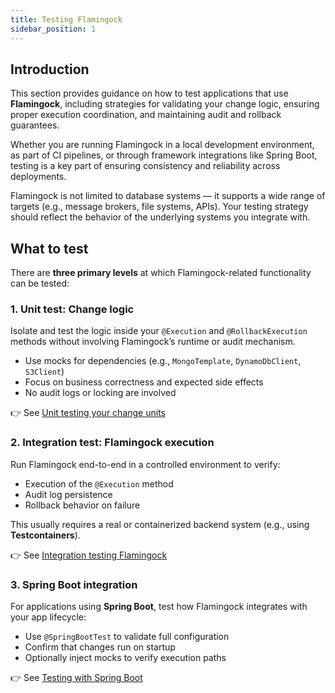 ```yaml
---
title: Testing Flamingock
sidebar_position: 1
---
```


## Introduction

This section provides guidance on how to test applications that use **Flamingock**, including strategies for validating your change logic, ensuring proper execution coordination, and maintaining audit and rollback guarantees.

Whether you are running Flamingock in a local development environment, as part of CI pipelines, or through framework integrations like Spring Boot, testing is a key part of ensuring consistency and reliability across deployments.

Flamingock is not limited to database systems — it supports a wide range of targets (e.g., message brokers, file systems, APIs). Your testing strategy should reflect the behavior of the underlying systems you integrate with.


## What to test

There are **three primary levels** at which Flamingock-related functionality can be tested:

### 1. Unit test: Change logic
Isolate and test the logic inside your `@Execution` and `@RollbackExecution` methods without involving Flamingock’s runtime or audit mechanism.

- Use mocks for dependencies (e.g., `MongoTemplate`, `DynamoDbClient`, `S3Client`)
- Focus on business correctness and expected side effects
- No audit logs or locking are involved

👉 See [Unit testing your change units](./unit-testing.md)


### 2. Integration test: Flamingock execution
Run Flamingock end-to-end in a controlled environment to verify:

- Execution of the `@Execution` method
- Audit log persistence
- Rollback behavior on failure

This usually requires a real or containerized backend system (e.g., using **Testcontainers**).

👉 See [Integration testing Flamingock](./integration-testing.md)


### 3. Spring Boot integration
For applications using **Spring Boot**, test how Flamingock integrates with your app lifecycle:

- Use `@SpringBootTest` to validate full configuration
- Confirm that changes run on startup
- Optionally inject mocks to verify execution paths

👉 See [Testing with Spring Boot](./springboot-integration-testing.md)
